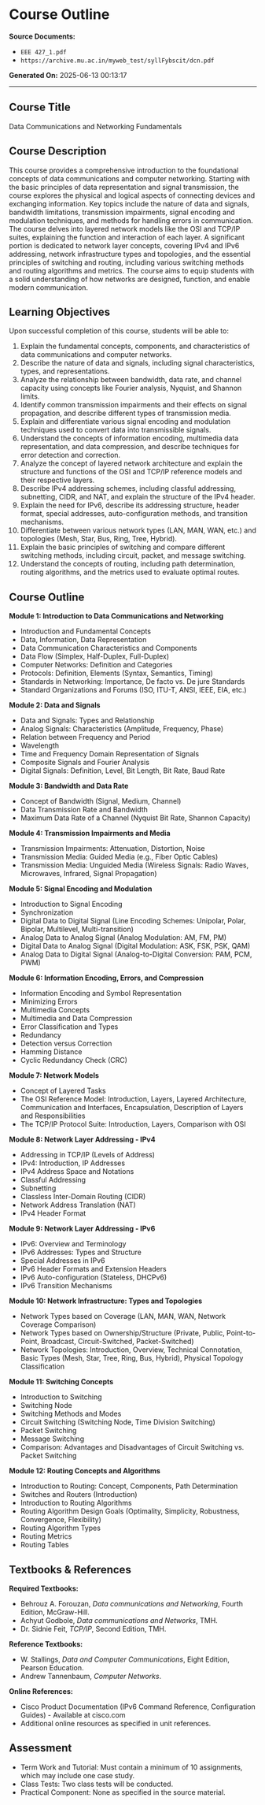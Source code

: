# Course Outline

**Source Documents:**
- `EEE 427_1.pdf`
- `https://archive.mu.ac.in/myweb_test/syllFybscit/dcn.pdf`

**Generated On:** 2025-06-13 00:13:17

---

## Course Title

Data Communications and Networking Fundamentals

## Course Description

This course provides a comprehensive introduction to the foundational concepts of data communications and computer networking. Starting with the basic principles of data representation and signal transmission, the course explores the physical and logical aspects of connecting devices and exchanging information. Key topics include the nature of data and signals, bandwidth limitations, transmission impairments, signal encoding and modulation techniques, and methods for handling errors in communication. The course delves into layered network models like the OSI and TCP/IP suites, explaining the function and interaction of each layer. A significant portion is dedicated to network layer concepts, covering IPv4 and IPv6 addressing, network infrastructure types and topologies, and the essential principles of switching and routing, including various switching methods and routing algorithms and metrics. The course aims to equip students with a solid understanding of how networks are designed, function, and enable modern communication.

## Learning Objectives

Upon successful completion of this course, students will be able to:

1.  Explain the fundamental concepts, components, and characteristics of data communications and computer networks.
2.  Describe the nature of data and signals, including signal characteristics, types, and representations.
3.  Analyze the relationship between bandwidth, data rate, and channel capacity using concepts like Fourier analysis, Nyquist, and Shannon limits.
4.  Identify common transmission impairments and their effects on signal propagation, and describe different types of transmission media.
5.  Explain and differentiate various signal encoding and modulation techniques used to convert data into transmissible signals.
6.  Understand the concepts of information encoding, multimedia data representation, and data compression, and describe techniques for error detection and correction.
7.  Analyze the concept of layered network architecture and explain the structure and functions of the OSI and TCP/IP reference models and their respective layers.
8.  Describe IPv4 addressing schemes, including classful addressing, subnetting, CIDR, and NAT, and explain the structure of the IPv4 header.
9.  Explain the need for IPv6, describe its addressing structure, header format, special addresses, auto-configuration methods, and transition mechanisms.
10. Differentiate between various network types (LAN, MAN, WAN, etc.) and topologies (Mesh, Star, Bus, Ring, Tree, Hybrid).
11. Explain the basic principles of switching and compare different switching methods, including circuit, packet, and message switching.
12. Understand the concepts of routing, including path determination, routing algorithms, and the metrics used to evaluate optimal routes.

## Course Outline

**Module 1: Introduction to Data Communications and Networking**
*   Introduction and Fundamental Concepts
*   Data, Information, Data Representation
*   Data Communication Characteristics and Components
*   Data Flow (Simplex, Half-Duplex, Full-Duplex)
*   Computer Networks: Definition and Categories
*   Protocols: Definition, Elements (Syntax, Semantics, Timing)
*   Standards in Networking: Importance, De facto vs. De jure Standards
*   Standard Organizations and Forums (ISO, ITU-T, ANSI, IEEE, EIA, etc.)

**Module 2: Data and Signals**
*   Data and Signals: Types and Relationship
*   Analog Signals: Characteristics (Amplitude, Frequency, Phase)
*   Relation between Frequency and Period
*   Wavelength
*   Time and Frequency Domain Representation of Signals
*   Composite Signals and Fourier Analysis
*   Digital Signals: Definition, Level, Bit Length, Bit Rate, Baud Rate

**Module 3: Bandwidth and Data Rate**
*   Concept of Bandwidth (Signal, Medium, Channel)
*   Data Transmission Rate and Bandwidth
*   Maximum Data Rate of a Channel (Nyquist Bit Rate, Shannon Capacity)

**Module 4: Transmission Impairments and Media**
*   Transmission Impairments: Attenuation, Distortion, Noise
*   Transmission Media: Guided Media (e.g., Fiber Optic Cables)
*   Transmission Media: Unguided Media (Wireless Signals: Radio Waves, Microwaves, Infrared, Signal Propagation)

**Module 5: Signal Encoding and Modulation**
*   Introduction to Signal Encoding
*   Synchronization
*   Digital Data to Digital Signal (Line Encoding Schemes: Unipolar, Polar, Bipolar, Multilevel, Multi-transition)
*   Analog Data to Analog Signal (Analog Modulation: AM, FM, PM)
*   Digital Data to Analog Signal (Digital Modulation: ASK, FSK, PSK, QAM)
*   Analog Data to Digital Signal (Analog-to-Digital Conversion: PAM, PCM, PWM)

**Module 6: Information Encoding, Errors, and Compression**
*   Information Encoding and Symbol Representation
*   Minimizing Errors
*   Multimedia Concepts
*   Multimedia and Data Compression
*   Error Classification and Types
*   Redundancy
*   Detection versus Correction
*   Hamming Distance
*   Cyclic Redundancy Check (CRC)

**Module 7: Network Models**
*   Concept of Layered Tasks
*   The OSI Reference Model: Introduction, Layers, Layered Architecture, Communication and Interfaces, Encapsulation, Description of Layers and Responsibilities
*   The TCP/IP Protocol Suite: Introduction, Layers, Comparison with OSI

**Module 8: Network Layer Addressing - IPv4**
*   Addressing in TCP/IP (Levels of Address)
*   IPv4: Introduction, IP Addresses
*   IPv4 Address Space and Notations
*   Classful Addressing
*   Subnetting
*   Classless Inter-Domain Routing (CIDR)
*   Network Address Translation (NAT)
*   IPv4 Header Format

**Module 9: Network Layer Addressing - IPv6**
*   IPv6: Overview and Terminology
*   IPv6 Addresses: Types and Structure
*   Special Addresses in IPv6
*   IPv6 Header Formats and Extension Headers
*   IPv6 Auto-configuration (Stateless, DHCPv6)
*   IPv6 Transition Mechanisms

**Module 10: Network Infrastructure: Types and Topologies**
*   Network Types based on Coverage (LAN, MAN, WAN, Network Coverage Comparison)
*   Network Types based on Ownership/Structure (Private, Public, Point-to-Point, Broadcast, Circuit-Switched, Packet-Switched)
*   Network Topologies: Introduction, Overview, Technical Connotation, Basic Types (Mesh, Star, Tree, Ring, Bus, Hybrid), Physical Topology Classification

**Module 11: Switching Concepts**
*   Introduction to Switching
*   Switching Node
*   Switching Methods and Modes
*   Circuit Switching (Switching Node, Time Division Switching)
*   Packet Switching
*   Message Switching
*   Comparison: Advantages and Disadvantages of Circuit Switching vs. Packet Switching

**Module 12: Routing Concepts and Algorithms**
*   Introduction to Routing: Concept, Components, Path Determination
*   Switches and Routers (Introduction)
*   Introduction to Routing Algorithms
*   Routing Algorithm Design Goals (Optimality, Simplicity, Robustness, Convergence, Flexibility)
*   Routing Algorithm Types
*   Routing Metrics
*   Routing Tables

## Textbooks & References

**Required Textbooks:**

*   Behrouz A. Forouzan, *Data communications and Networking*, Fourth Edition, McGraw-Hill.
*   Achyut Godbole, *Data communications and Networks*, TMH.
*   Dr. Sidnie Feit, *TCP/IP*, Second Edition, TMH.

**Reference Textbooks:**

*   W. Stallings, *Data and Computer Communications*, Eight Edition, Pearson Education.
*   Andrew Tannenbaum, *Computer Networks*.

**Online References:**

*   Cisco Product Documentation (IPv6 Command Reference, Configuration Guides) - Available at cisco.com
*   Additional online resources as specified in unit references.

## Assessment

*   Term Work and Tutorial: Must contain a minimum of 10 assignments, which may include one case study.
*   Class Tests: Two class tests will be conducted.
*   Practical Component: None as specified in the source material.